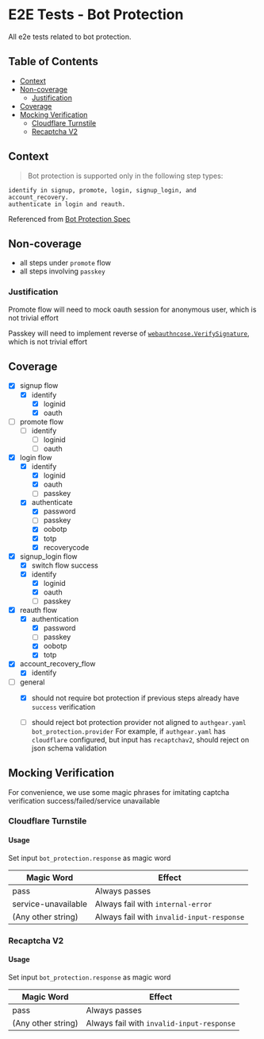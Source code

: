 # E2E Tests - Bot Protection
All e2e tests related to bot protection.

## Table of Contents
- [Context](#context)
- [Non-coverage](#non-coverage)
  * [Justification](#justification)
- [Coverage](#coverage)
- [Mocking Verification](#mocking-verification)
  * [Cloudflare Turnstile](#cloudflare-turnstile)
  * [Recaptcha V2](#recaptcha-v2)

## Context

> Bot protection is supported only in the following step types:

    identify in signup, promote, login, signup_login, and account_recovery.
    authenticate in login and reauth.

Referenced from [Bot Protection Spec](../../../docs/specs/botprobot-protection.md)

## Non-coverage
- all steps under `promote` flow
- all steps involving `passkey`

### Justification
Promote flow will need to mock oauth session for anonymous user, which is not trivial effort

Passkey will need to implement reverse of [`webauthncose.VerifySignature`](https://pkg.go.dev/github.com/go-webauthn/webauthn@v0.10.2/protocol/webauthncose#VerifySignature), which is not trivial effort


## Coverage

- [x] signup flow
  - [x] identify
    - [x] loginid
    - [x] oauth
- [ ] promote flow
  - [ ] identify
    - [ ] loginid
    - [ ] oauth
- [x] login flow
  - [x] identify
    - [x] loginid
    - [x] oauth
    - [ ] passkey
  - [x] authenticate
    - [x] password
    - [ ] passkey
    - [x] oobotp
    - [x] totp
    - [x] recoverycode
- [x] signup_login flow
  - [x] switch flow success
  - [x] identify
    - [x] loginid
    - [x] oauth
    - [ ] passkey
- [x] reauth flow
  - [x] authentication
    - [x] password
    - [ ] passkey
    - [x] oobotp
    - [x] totp
- [x] account_recovery_flow
  - [x] identify
- [ ] general
  - [x] should not require bot protection if previous steps already have `success` verification
  - [ ] should reject bot protection provider not aligned to `authgear.yaml` `bot_protection.provider`
      For example, if `authgear.yaml` has `cloudflare` configured, but input has `recaptchav2`, should reject on json schema validation
  

## Mocking Verification
For convenience, we use some magic phrases for imitating captcha verification success/failed/service unavailable

### Cloudflare Turnstile
#### Usage
Set input `bot_protection.response` as magic word

| Magic Word          | Effect                                   |
|---------------------|------------------------------------------|
| pass                | Always passes                            |
| service-unavailable | Always fail with `internal-error`        |
| (Any other string)  | Always fail with `invalid-input-response`|

### Recaptcha V2
#### Usage
Set input `bot_protection.response` as magic word

| Magic Word          | Effect                                   |
|---------------------|------------------------------------------|
| pass                | Always passes                            |
| (Any other string)  | Always fail with `invalid-input-response`|